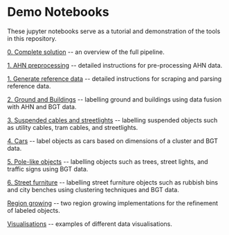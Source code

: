 # Demo Notebooks

These jupyter notebooks serve as a tutorial and demonstration of the tools in this repository.

[0. Complete solution](0.%20Complete%20solution.ipynb) -- an overview of the full pipeline.

[1. AHN preprocessing](1.%20AHN%20preprocessing.ipynb) -- detailed instructions for pre-processing AHN data.

[1. Generate reference data](1.%20Generate%20reference%20data.ipynb) -- detailed instructions for scraping and parsing reference data.

[2. Ground and Buildings](2.%20Ground%20and%20Buildings.ipynb) -- labelling ground and buildings using data fusion with AHN and BGT data.

[3. Suspended cables and streetlights](3.%20Cables.ipynb) -- labelling suspended objects such as utility cables, tram cables, and streetlights.

[4. Cars](4.%20Cars.ipynb) -- label objects as cars based on dimensions of a cluster and BGT data.

[5. Pole-like objects](5.%20Pole-like%20objects.ipynb) -- labelling objects such as trees, street lights, and traffic signs using BGT data.

[6. Street furniture](6.%20Street%20furniture.ipynb) -- labelling street furniture objects such as rubbish bins and city benches using clustering techniques and BGT data.

[Region growing](Region%20growing.ipynb) -- two region growing implementations for the refinement of labeled objects.

[Visualisations](Visualisations.ipynb) -- examples of different data visualisations.
